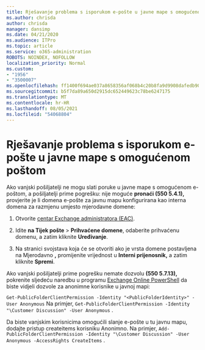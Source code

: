 ```yaml
---
title: Rješavanje problema s isporukom e-pošte u javne mape s omogućenom poštom
ms.author: chrisda
author: chrisda
manager: dansimp
ms.date: 04/21/2020
ms.audience: ITPro
ms.topic: article
ms.service: o365-administration
ROBOTS: NOINDEX, NOFOLLOW
localization_priority: Normal
ms.custom:
- "1956"
- "3500007"
ms.openlocfilehash: ff1400f694ae037a8658356af068b4c20b8fa9d9908dafedb90db7bb6859530f
ms.sourcegitcommit: b5f7da89a650d2915dc652449623c78be6247175
ms.translationtype: MT
ms.contentlocale: hr-HR
ms.lasthandoff: 08/05/2021
ms.locfileid: "54068804"
---
```

# <a name="fix-email-delivery-issues-to-mail-enabled-public-folders"></a>Rješavanje problema s isporukom e-pošte u javne mape s omogućenom poštom

Ako vanjski pošiljatelji ne mogu slati poruke u javne mape s omogućenom e-poštom, a pošiljatelji prime pogrešku: nije moguće **pronaći (550 5.4.1),** provjerite je li domena e-pošte za javnu mapu konfigurirana kao interna domena za razmjenu umjesto mjerodavne domene:

1. Otvorite [centar Exchange administratora (EAC)](https://docs.microsoft.com/Exchange/exchange-admin-center).

2. Idite **na Tijek pošte** \> **Prihvaćene domene**, odaberite prihvaćenu domenu, a zatim kliknite **Uređivanje**.

3. Na stranici svojstava koja će se otvoriti ako je vrsta domene postavljena na Mjerodavno **,** promijenite vrijednost u **Interni prijenosnik,** a zatim kliknite **Spremi**.

Ako vanjski pošiljatelji prime pogrešku nemate dozvolu **(550 5.7.13),** pokrenite sljedeću naredbu u programu [Exchange Online PowerShell](https://docs.microsoft.com/powershell/exchange/exchange-online/connect-to-exchange-online-powershell/connect-to-exchange-online-powershell) da biste vidjeli dozvole za anonimne korisnike u javnoj mapi:

`Get-PublicFolderClientPermission -Identity "<PublicFolderIdentity>" -User Anonymous` Na primjer, `Get-PublicFolderClientPermission -Identity "\Customer Discussion" -User Anonymous` .

Da biste vanjskim korisnicima omogućili slanje e-pošte u tu javnu mapu, dodajte pristup createitems korisniku Anonimno. Na primjer, `Add-PublicFolderClientPermission -Identity "\Customer Discussion" -User Anonymous -AccessRights CreateItems` .
